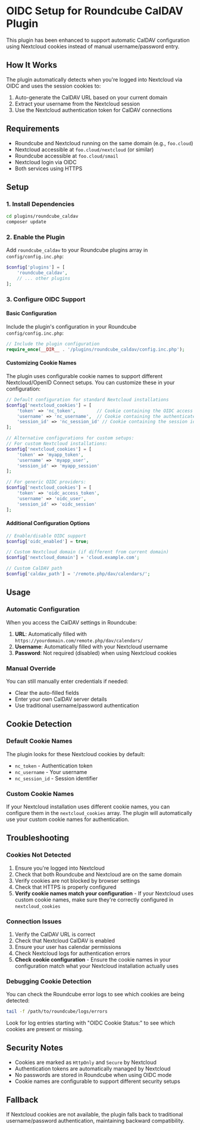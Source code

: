 # OIDC Setup for Roundcube CalDAV Plugin

This plugin has been enhanced to support automatic CalDAV configuration using Nextcloud cookies instead of manual username/password entry.

## How It Works

The plugin automatically detects when you're logged into Nextcloud via OIDC and uses the session cookies to:

1. Auto-generate the CalDAV URL based on your current domain
2. Extract your username from the Nextcloud session
3. Use the Nextcloud authentication token for CalDAV connections

## Requirements

- Roundcube and Nextcloud running on the same domain (e.g., `foo.cloud`)
- Nextcloud accessible at `foo.cloud/nextcloud` (or similar)
- Roundcube accessible at `foo.cloud/smail`
- Nextcloud login via OIDC
- Both services using HTTPS

## Setup

### 1. Install Dependencies

```bash
cd plugins/roundcube_caldav
composer update
```

### 2. Enable the Plugin

Add `roundcube_caldav` to your Roundcube plugins array in `config/config.inc.php`:

```php
$config['plugins'] = [
    'roundcube_caldav',
    // ... other plugins
];
```

### 3. Configure OIDC Support

#### Basic Configuration

Include the plugin's configuration in your Roundcube `config/config.inc.php`:

```php
// Include the plugin configuration
require_once(__DIR__ . '/plugins/roundcube_caldav/config.inc.php');
```

#### Customizing Cookie Names

The plugin uses configurable cookie names to support different Nextcloud/OpenID Connect setups. You can customize these in your configuration:

```php
// Default configuration for standard Nextcloud installations
$config['nextcloud_cookies'] = [
    'token' => 'nc_token',        // Cookie containing the OIDC access token
    'username' => 'nc_username',  // Cookie containing the authenticated username
    'session_id' => 'nc_session_id' // Cookie containing the session identifier
];

// Alternative configurations for custom setups:
// For custom Nextcloud installations:
$config['nextcloud_cookies'] = [
    'token' => 'myapp_token',
    'username' => 'myapp_user',
    'session_id' => 'myapp_session'
];

// For generic OIDC providers:
$config['nextcloud_cookies'] = [
    'token' => 'oidc_access_token',
    'username' => 'oidc_user',
    'session_id' => 'oidc_session'
];
```

#### Additional Configuration Options

```php
// Enable/disable OIDC support
$config['oidc_enabled'] = true;

// Custom Nextcloud domain (if different from current domain)
$config['nextcloud_domain'] = 'cloud.example.com';

// Custom CalDAV path
$config['caldav_path'] = '/remote.php/dav/calendars/';
```

## Usage

### Automatic Configuration

When you access the CalDAV settings in Roundcube:

1. **URL**: Automatically filled with `https://yourdomain.com/remote.php/dav/calendars/`
2. **Username**: Automatically filled with your Nextcloud username
3. **Password**: Not required (disabled) when using Nextcloud cookies

### Manual Override

You can still manually enter credentials if needed:

- Clear the auto-filled fields
- Enter your own CalDAV server details
- Use traditional username/password authentication

## Cookie Detection

### Default Cookie Names

The plugin looks for these Nextcloud cookies by default:

- `nc_token` - Authentication token
- `nc_username` - Your username
- `nc_session_id` - Session identifier

### Custom Cookie Names

If your Nextcloud installation uses different cookie names, you can configure them in the `nextcloud_cookies` array. The plugin will automatically use your custom cookie names for authentication.

## Troubleshooting

### Cookies Not Detected

1. Ensure you're logged into Nextcloud
2. Check that both Roundcube and Nextcloud are on the same domain
3. Verify cookies are not blocked by browser settings
4. Check that HTTPS is properly configured
5. **Verify cookie names match your configuration** - If your Nextcloud uses custom cookie names, make sure they're correctly configured in `nextcloud_cookies`

### Connection Issues

1. Verify the CalDAV URL is correct
2. Check that Nextcloud CalDAV is enabled
3. Ensure your user has calendar permissions
4. Check Nextcloud logs for authentication errors
5. **Check cookie configuration** - Ensure the cookie names in your configuration match what your Nextcloud installation actually uses

### Debugging Cookie Detection

You can check the Roundcube error logs to see which cookies are being detected:

```bash
tail -f /path/to/roundcube/logs/errors
```

Look for log entries starting with "OIDC Cookie Status:" to see which cookies are present or missing.

## Security Notes

- Cookies are marked as `HttpOnly` and `Secure` by Nextcloud
- Authentication tokens are automatically managed by Nextcloud
- No passwords are stored in Roundcube when using OIDC mode
- Cookie names are configurable to support different security setups

## Fallback

If Nextcloud cookies are not available, the plugin falls back to traditional username/password authentication, maintaining backward compatibility.
